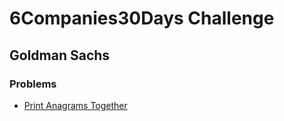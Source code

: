 # 6Companies30Days Challenge
## Goldman Sachs

### Problems
- [Print Anagrams Together](./print-anagrams-together.md)